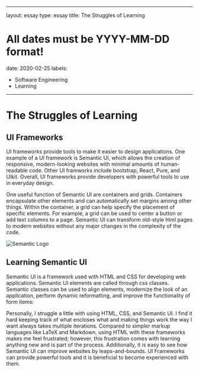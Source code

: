 
---
layout: essay
type: essay
title: The Struggles of Learning
# All dates must be YYYY-MM-DD format!
date: 2020-02-25
labels:
  - Software Engineering
  - Learning
---
# The Struggles of Learning

## UI Frameworks

UI frameworks provide tools to make it easier to design applications. One example of a UI framework is Semantic UI, which allows
the creation of responsive, modern-looking websites with minimal amounts of human-readable code. Other UI framworks include bootstrap,
React, Pure, and Ulkit. Overall, UI frameworks provide developers with powerful tools to use in everyday design.

One useful function of Semantic UI are containers and grids. Containers encapsulate other elements and can automatically set margins among other things. Within the container, a grid can help specify the placement of specific elements. For example, a grid can be used to center a button or add text columns to a page. Semantic UI can transform old-style html pages to modern websites without any major changes in the complexity of the code. 

<img class="ui small centered image" src="https://images.g2crowd.com/uploads/product/image/social_landscape/social_landscape_cef4789fbd9814de14d5f836d6e239ab/semantic-ui.png" alt="Semantic Logo">
  
## Learning Semantic UI

Semantic UI is a framework used with HTML and CSS for developing web applications. Semantic UI elements are called through css classes.
Semantic classes can be used to align elements, modernize the look of an application, perform dynamic reformatting, and improve the
functionality of form items:

Personally, I struggle a little with using HTML, CSS, and Semantic UI. I find it hard keeping track of what encloses what and making things work the way I want always takes multiple iterations. Compared to simpler markup languages like LaTeX and Markdown, using HTML with these frameworks makes me feel frustrated; however, this frustration comes with learning anything new and is part of the process. Additionally, it is easy to see how Semantic UI can improve websites by leaps-and-bounds. UI Frameworks can provide powerful tools and it is beneficial to become experienced with them.
